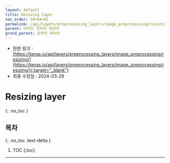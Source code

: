 ```yaml
---
layout: default
title: Resizing layer
nav_order: 10+04+01
permalink: /api/layers/preprocessing_layers/image_preprocessing/resizing/
parent: 이미지 전처리 레이어
grand_parent: 전처리 레이어
---
```


* 원본 링크 : [https://keras.io/api/layers/preprocessing_layers/image_preprocessing/resizing/](https://keras.io/api/layers/preprocessing_layers/image_preprocessing/resizing/){:target="_blank"}
* 최종 수정일 : 2024-03-29

# Resizing layer
{: .no_toc }

## 목차
{: .no_toc .text-delta }

1. TOC
{:toc}

---
